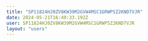 ```yaml
---
title: "SP11824HJ0ZV8KW39M2GVW4MSC1GRWP5Z2KND7VJR"
date: 2024-05-21T16:49:33.192Z
user: SP11824HJ0ZV8KW39M2GVW4MSC1GRWP5Z2KND7VJR
layout: "users"
---
```

    